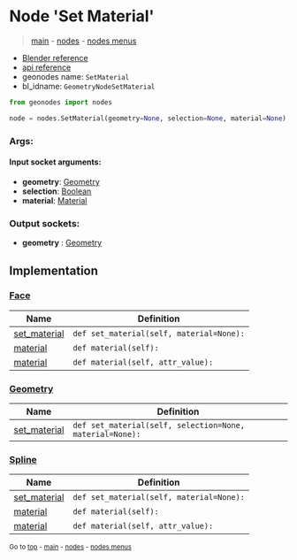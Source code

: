 # Node 'Set Material'

> [main](../structure.md) - [nodes](nodes.md) - [nodes menus](nodes_menus.md)

- [Blender reference](https://docs.blender.org/manual/en/latest/modeling/geometry_nodes/material/set_material.html)
- [api reference](https://docs.blender.org/api/current/bpy.types.GeometryNodeSetMaterial.html)
- geonodes name: `SetMaterial`
- bl_idname: `GeometryNodeSetMaterial`

```python
from geonodes import nodes

node = nodes.SetMaterial(geometry=None, selection=None, material=None)
```

### Args:

#### Input socket arguments:

- **geometry**: [Geometry](Geometry.md)
- **selection**: [Boolean](Boolean.md)
- **material**: [Material](Material.md)

### Output sockets:

- **geometry** : [Geometry](Geometry.md)

## Implementation

### [Face](Face.md)

| Name | Definition |
|------|------------|
 | [set_material](Face.md#set_material) | `def set_material(self, material=None):` |
 | [material](Face.md#material-property) | `def material(self):` |
 | [material](Face.md#material) | `def material(self, attr_value):` |

### [Geometry](Geometry.md)

| Name | Definition |
|------|------------|
 | [set_material](Geometry.md#set_material) | `def set_material(self, selection=None, material=None):` |

### [Spline](Spline.md)

| Name | Definition |
|------|------------|
 | [set_material](Spline.md#set_material) | `def set_material(self, material=None):` |
 | [material](Spline.md#material-property) | `def material(self):` |
 | [material](Spline.md#material) | `def material(self, attr_value):` |

<sub>Go to [top](#node-{wnode.bnode.name}) - [main](../structure.md) - [nodes](nodes.md) - [nodes menus](nodes_menus.md)</sub>

